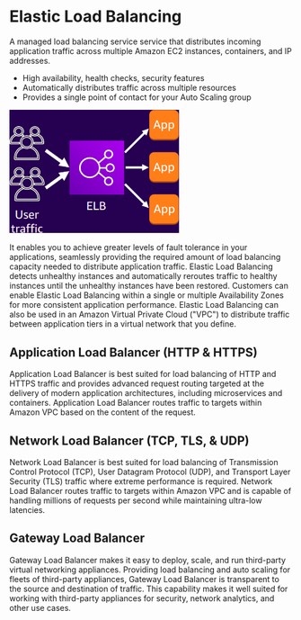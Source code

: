# Elastic Load Balancing

A managed load balancing service service that distributes incoming application traffic across multiple Amazon EC2 instances, containers, and IP addresses.

* High availability, health checks, security features
* Automatically distributes traffic across multiple resources
* Provides a single point of contact for your Auto Scaling group

<img src = "assets/img/scalability-and-load-balancing.png" width = "60%" /><br />

It enables you to achieve greater levels of fault tolerance in your applications, seamlessly providing the required amount of load balancing capacity needed to distribute application traffic. Elastic Load Balancing detects unhealthy instances and automatically reroutes traffic to healthy instances until the unhealthy instances have been restored. Customers can enable Elastic Load Balancing within a single or multiple Availability Zones for more consistent application performance. Elastic Load Balancing can also be used in an Amazon Virtual Private Cloud ("VPC") to distribute traffic between application tiers in a virtual network that you define.

## Application Load Balancer (HTTP & HTTPS)
Application Load Balancer is best suited for load balancing of HTTP and HTTPS traffic and provides advanced request routing targeted at the delivery of modern application architectures, including microservices and containers. Application Load Balancer routes traffic to targets within Amazon VPC based on the content of the request.

## Network Load Balancer (TCP, TLS, & UDP)
Network Load Balancer is best suited for load balancing of Transmission Control Protocol (TCP), User Datagram Protocol (UDP), and Transport Layer Security (TLS) traffic where extreme performance is required. Network Load Balancer routes traffic to targets within Amazon VPC and is capable of handling millions of requests per second while maintaining ultra-low latencies.

## Gateway Load Balancer
Gateway Load Balancer makes it easy to deploy, scale, and run third-party virtual networking appliances. Providing load balancing and auto scaling for fleets of third-party appliances, Gateway Load Balancer is transparent to the source and destination of traffic. This capability makes it well suited for working with third-party appliances for security, network analytics, and other use cases.